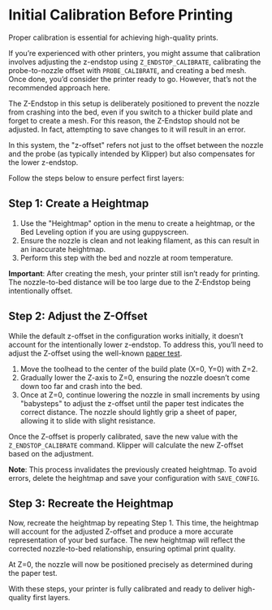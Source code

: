 # Initial Calibration Before Printing
Proper calibration is essential for achieving high-quality prints.

If you’re experienced with other printers, you might assume that calibration involves adjusting the z-endstop using `Z_ENDSTOP_CALIBRATE`, calibrating the probe-to-nozzle offset with `PROBE_CALIBRATE`, and creating a bed mesh. Once done, you’d consider the printer ready to go. However, that’s not the recommended approach here.

The Z-Endstop in this setup is deliberately positioned to prevent the nozzle from crashing into the bed, even if you switch to a thicker build plate and forget to create a mesh. For this reason, the Z-Endstop should not be adjusted. In fact, attempting to save changes to it will result in an error.

In this system, the "z-offset" refers not just to the offset between the nozzle and the probe (as typically intended by Klipper) but also compensates for the lower z-endstop.

Follow the steps below to ensure perfect first layers:

## Step 1: Create a Heightmap
1. Use the "Heightmap" option in the menu to create a heightmap, or the Bed Leveling option if you are using guppyscreen.
2. Ensure the nozzle is clean and not leaking filament, as this can result in an inaccurate heightmap.
3. Perform this step with the bed and nozzle at room temperature.

**Important**: After creating the mesh, your printer still isn’t ready for printing. The nozzle-to-bed distance will be too large due to the Z-Endstop being intentionally offset.

## Step 2: Adjust the Z-Offset
While the default z-offset in the configuration works initially, it doesn’t account for the intentionally lower z-endstop. To address this, you’ll need to adjust the Z-offset using the well-known [paper test](https://www.klipper3d.org/Bed_Level.html?h=paper#the-paper-test).

1. Move the toolhead to the center of the build plate (X=0, Y=0) with Z=2.
2. Gradually lower the Z-axis to Z=0, ensuring the nozzle doesn’t come down too far and crash into the bed.
3. Once at Z=0, continue lowering the nozzle in small increments by using "babysteps" to adjust the z-offset until the paper test indicates the correct distance. The nozzle should lightly grip a sheet of paper, allowing it to slide with slight resistance.

Once the Z-offset is properly calibrated, save the new value with the `Z_ENDSTOP_CALIBRATE` command. Klipper will calculate the new Z-offset based on the adjustment.

**Note**: This process invalidates the previously created heightmap. To avoid errors, delete the heightmap and save your configuration with `SAVE_CONFIG`.

## Step 3: Recreate the Heightmap
Now, recreate the heightmap by repeating Step 1. This time, the heightmap will account for the adjusted Z-offset and produce a more accurate representation of your bed surface. The new heightmap will reflect the corrected nozzle-to-bed relationship, ensuring optimal print quality.

At Z=0, the nozzle will now be positioned precisely as determined during the paper test.

With these steps, your printer is fully calibrated and ready to deliver high-quality first layers.
